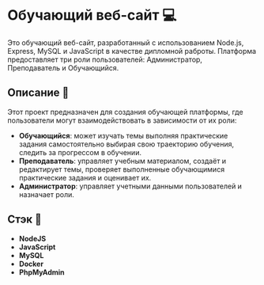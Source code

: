 # Обучающий веб-сайт 💻

Это обучающий веб-сайт, разработанный с использованием Node.js, Express, MySQL и JavaScript в качестве дипломной раброты. Платформа предоставляет три роли пользователей: Администратор, Преподаватель и Обучающийся.

## Описание 📄

Этот проект предназначен для создания обучающей платформы, где пользователи могут взаимодействовать в зависимости от их роли:

- **Обучающийся**: может изучать темы выполняя практические задания самостоятельно выбирая свою траекторию обучения, следить за прогрессом в обучении.
- **Преподаватель**: управляет учебным материалом, создаёт и редактирует темы, проверяет выполненные обучающимися практические задания и оценивает их.
- **Администратор**: управляет учетными данными пользователей и назначает роли.

## Стэк 🔧

- **NodeJS**
- **JavaScript**
- **MySQL**
- **Docker**
- **PhpMyAdmin**
